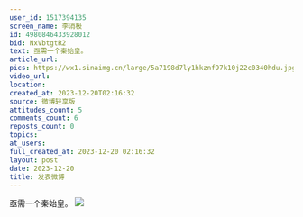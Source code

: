 ```yaml
---
user_id: 1517394135
screen_name: 李消极
id: 4980846433928012
bid: NxVbtgtR2
text: 亟需一个秦始皇。 
article_url: 
pics: https://wx1.sinaimg.cn/large/5a7198d7ly1hkznf97k10j22c0340hdu.jpg
video_url: 
location: 
created_at: 2023-12-20T02:16:32
source: 微博轻享版
attitudes_count: 5
comments_count: 6
reposts_count: 0
topics: 
at_users: 
full_created_at: 2023-12-20 02:16:32
layout: post
date: 2023-12-20
title: 发表微博
---
```


亟需一个秦始皇。 
![](https://image.baidu.com/search/down?url=https://wx1.sinaimg.cn/large/5a7198d7ly1hkznf97k10j22c0340hdu.jpg)
